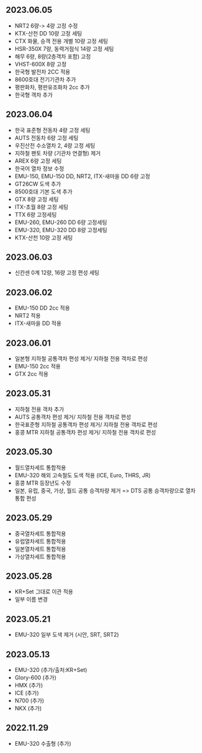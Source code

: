 2023.06.05
-----
* NRT2 6량-> 4량 고정 수정
* KTX-산천 DD 10량 고정 세팅
* CTX 화물, 승객 전용 개별 10량 고정 세팅
* HSR-350X 7량, 동력거점식 14량 고정 세팅
* 해무 6량, 8량(2층객차 포함) 고정
* VHST-600X 8량 고정
* 한국형 발전차 2CC 적용
* 8600호대 전기기관차 추가
* 평판화차, 평판유조화차 2cc 추가
* 한국형 객차 추가

2023.06.04
-----
* 한국 표준형 전동차 4량 고정 세팅
* AUTS 전동차 6량 고정 세팅
* 우진산전 수소열차 2, 4량 고정 세팅
* 지하철 팬토 차량 (기관차 연결형) 제거
* AREX 6량 고정 세팅
* 한국어 열차 정보 수정
* EMU-150, EMU-150 DD, NRT2, ITX-새마을 DD 6량 고정
* GT26CW 도색 추가
* 8500호대 기본 도색 추가
* GTX 8량 고정 세팅
* ITX-초월 8량 고정 세팅
* TTX 6량 고정세팅
* EMU-260, EMU-260 DD 6량 고정세팅
* EMU-320, EMU-320 DD 8량 고정세팅
* KTX-산천 10량 고정 세팅

2023.06.03
-----
* 신칸센 0계 12량, 16량 고정 편성 세팅

2023.06.02
-----
* EMU-150 DD 2cc 적용
* NRT2 적용
* ITX-새마을 DD 적용

2023.06.01
-----
* 일본형 지하철 공통객차 편성 제거/ 지하철 전용 객차로 편성
* EMU-150 2cc 적용
* GTX 2cc 적용

2023.05.31
-----
* 지하철 전용 객차 추가
* AUTS 공통객차 편성 제거/ 지하철 전용 객차로 편성
* 한국표준형 지하철 공통객차 편성 제거/ 지하철 전용 객차로 편성
* 홍콩 MTR 지하철 공통객차 편성 제거/ 지하철 전용 객차로 편성

2023.05.30
-----
* 월드열차세트 통합적용
* EMU-320 해외 고속철도 도색 적용 (ICE, Euro, THRS, JR)
* 홍콩 MTR 등장년도 수정
* 일본, 유럽, 중국, 가상, 월드 공통 승객차량 제거 => DTS 공통 승객차량으로 열차 통합 편성

2023.05.29
----
* 중국열차세트 통합적용
* 유럽열차세트 통합적용
* 일본열차세트 통합적용
* 가상열차세트 통합적용

2023.05.28
-----
* KR+Set 그대로 이관 적용
* 일부 이름 변경

2023.05.21
-----
* EMU-320 일부 도색 제거 (시안, SRT, SRT2)

2023.05.13
-----
* EMU-320 (추가/출처:KR+Set)
* Glory-600 (추가)
* HMX (추가)
* ICE (추가)
* N700 (추가)
* NKX (추가)

2022.11.29
-----
* EMU-320 수출형 (추가)